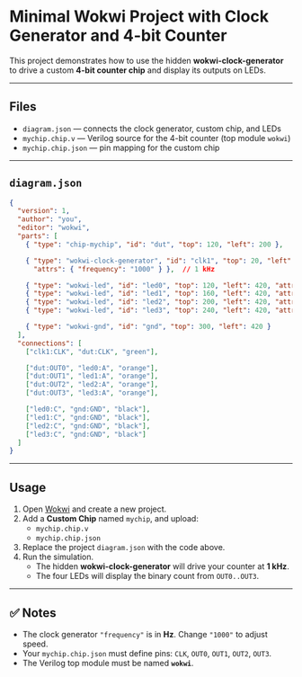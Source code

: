 # Minimal Wokwi Project with Clock Generator and 4-bit Counter

This project demonstrates how to use the hidden **wokwi-clock-generator** to drive a custom **4-bit counter chip** and display its outputs on LEDs.

---

## Files

- `diagram.json` — connects the clock generator, custom chip, and LEDs  
- `mychip.chip.v` — Verilog source for the 4-bit counter (top module `wokwi`)  
- `mychip.chip.json` — pin mapping for the custom chip

---

## `diagram.json`

```json
{
  "version": 1,
  "author": "you",
  "editor": "wokwi",
  "parts": [
    { "type": "chip-mychip", "id": "dut", "top": 120, "left": 200 },

    { "type": "wokwi-clock-generator", "id": "clk1", "top": 20, "left": 200,
      "attrs": { "frequency": "1000" } },  // 1 kHz

    { "type": "wokwi-led", "id": "led0", "top": 120, "left": 420, "attrs": { "color": "red",   "label": "OUT0" } },
    { "type": "wokwi-led", "id": "led1", "top": 160, "left": 420, "attrs": { "color": "green", "label": "OUT1" } },
    { "type": "wokwi-led", "id": "led2", "top": 200, "left": 420, "attrs": { "color": "yellow","label": "OUT2" } },
    { "type": "wokwi-led", "id": "led3", "top": 240, "left": 420, "attrs": { "color": "blue",  "label": "OUT3" } },

    { "type": "wokwi-gnd", "id": "gnd", "top": 300, "left": 420 }
  ],
  "connections": [
    ["clk1:CLK", "dut:CLK", "green"],

    ["dut:OUT0", "led0:A", "orange"],
    ["dut:OUT1", "led1:A", "orange"],
    ["dut:OUT2", "led2:A", "orange"],
    ["dut:OUT3", "led3:A", "orange"],

    ["led0:C", "gnd:GND", "black"],
    ["led1:C", "gnd:GND", "black"],
    ["led2:C", "gnd:GND", "black"],
    ["led3:C", "gnd:GND", "black"]
  ]
}
```

---

## Usage

1. Open [Wokwi](https://wokwi.com) and create a new project.  
2. Add a **Custom Chip** named `mychip`, and upload:
   - `mychip.chip.v`
   - `mychip.chip.json`
3. Replace the project `diagram.json` with the code above.  
4. Run the simulation.  
   - The hidden **wokwi-clock-generator** will drive your counter at **1 kHz**.  
   - The four LEDs will display the binary count from `OUT0..OUT3`.  

---

## ✅ Notes

- The clock generator `"frequency"` is in **Hz**. Change `"1000"` to adjust speed.  
- Your `mychip.chip.json` must define pins: `CLK`, `OUT0`, `OUT1`, `OUT2`, `OUT3`.  
- The Verilog top module must be named **`wokwi`**.  

